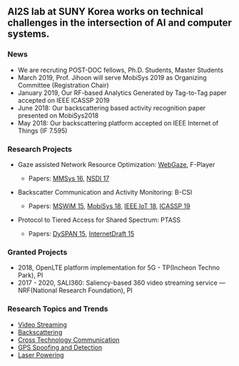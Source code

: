 ## AI2S lab at SUNY Korea works on technical challenges in the intersection of AI and computer systems.


### News
* We are recruting POST-DOC fellows, Ph.D. Students, Master Students
* March 2019, Prof. Jihoon will serve MobiSys 2019 as Organizing Committee (Registration Chair)
* January 2019, Our RF-based Analytics Generated by Tag-to-Tag paper accepted on IEEE ICASSP 2019
* June 2018: Our backscattering based activity recognition paper presented on MobiSys2018
* May 2018: Our backscattering platform accepted on IEEE Internet of Things (IF 7.595)

### Research Projects
* Gaze assisted Network Resource Optimization: [WebGaze](http://gaze.cs.stonybrook.edu/pubs.html), F-Player
  - Papers: [MMSys 16](https://www3.cs.stonybrook.edu/~kyun/papers/foveated_player_mmsys2016.pdf), [NSDI 17](https://www3.cs.stonybrook.edu/~arunab/papers/webgaze.pdf)

* Backscatter Communication and Activity Monitoring: B-CSI
  - Papers: [MSWiM 15](https://dl.acm.org/citation.cfm?id=2811620), [MobiSys 18](https://dl.acm.org/citation.cfm?id=3210240.3210336), [IEEE IoT 18](https://ieeexplore.ieee.org/document/8364537), [ICASSP 19]()

* Protocol to Tiered Access for Shared Spectrum: PTASS
  - Papers: [DySPAN 15](https://www.bell-labs.com/usr/milind.buddhikot/www/psdocs/3.5GHZ_SSPICE/3-5GHz-SAS-Chang-Ryoo-Buddhikot.pdf), [InternetDraft 15](https://www.bell-labs.com/usr/milind.buddhikot/www/psdocs/3.5GHZ_SSPICE/PTASS-Protocol=rev2-43-April3-2015.pdf)

### Granted Projects

* 2018, OpenLTE platform implementation for 5G - TP(Incheon Techno Park), PI 
* 2017 - 2020, SALI360: Saliency-based 360 video streaming service — NRF(National Research Foundation), PI

### Research Topics and Trends
* [Video Streaming](https://github.com/ai2s/video)
* [Backscattering](https://github.com/ai2s/video)
* [Cross Technology Communication](https://github.com/ai2s/video)
* [GPS Spoofing and Detection](https://github.com/ai2s/video)
* [Laser Powering](https://github.com/ai2s/video)

